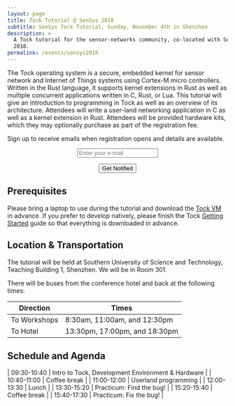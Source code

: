 ```yaml
---
layout: page
title: Tock Tutorial @ SenSys 2018
subtitle: SenSys Tock Tutorial, Sunday, November 4th in Shenzhen
description: >
  A Tock tutorial for the sensor-networks community, co-located with SenSys
  2018.
permalink: /events/sensys2018
---
```


The Tock operating system is a secure, embedded kernel for sensor network and
Internet of Things systems using Cortex-M micro controllers. Written in the
Rust language, it supports kernel extensions in Rust as well as multiple
concurrent applications written in C, Rust, or Lua. This tutorial will give an
introduction to programming in Tock as well as an overview of its architecture.
Attendees will write a user-land networking application in C as well as a
kernel extension in Rust. Attendees will be provided hardware kits, which they
may optionally purchase as part of the registration fee.

Sign up to receive emails when registration opens and details are available.

<div id="mc_embed_signup" markdown="0" style="text-align: center;">
<form action="//tockos.us14.list-manage.com/subscribe/post?u=3ab7c13c2409f58a1553f170a&amp;id=685cf61bd6" method="post" id="mc-embedded-subscribe-form" name="mc-embedded-subscribe-form" class="validate" target="_blank" novalidate>
<p>
  <input type="email" value="" placeholder="Enter your e-mail" name="EMAIL" class="required email" id="mce-EMAIL"/>
</p>
<div id="mce-responses" class="clear">
        <div class="response" id="mce-error-response" style="display:none"></div>
        <div class="response" id="mce-success-response" style="display:none"></div>
</div>    <!-- real people should not fill this in and expect good things - do not remove this or risk form bot signups-->
<div style="position: absolute; left: -5000px;" aria-hidden="true"><input type="text" name="b_3ab7c13c2409f58a1553f170a_685cf61bd6" tabindex="-1" value=""></div>
<p><input type="submit" value="Get Notified" name="subscribe" id="mc-embedded-subscribe" class="button"></p>
</form>
</div>


## Prerequisites

Please bring a laptop to use during the tutorial and download the
[Tock VM](http://www.scs.stanford.edu/~alevy/Tock.ova) in advance.
If you prefer to develop natively, please finish the Tock
[Getting Started](https://github.com/tock/tock/blob/master/doc/Getting_Started.md)
guide so that everything is downloaded in advance.

## Location & Transportation

The tutorial will be held at Southern University of Science and Technology,
Teaching Building 1, Shenzhen. We will be in Room 301.

There will be buses from the conference hotel and back at the following times:

| Direction    | Times                         |
|--------------|-------------------------------|
| To Workshops | 8:30am, 11:00am, and 12:30pm  |
| To Hotel     | 13:30pm, 17:00pm, and 18:30pm |

## Schedule and Agenda

| 09:30-10:40 | Intro to Tock, Development Environment & Hardware |
| 10:40-11:00 | Coffee break |
| 11:00-12:00 | Userland programming |
| 12:00-13:30 | Lunch        |
| 13:30-15:20 | Practicum: Find the bug! |
| 15:20-15:40 | Coffee break |
| 15:40-17:30 | Practicum: Fix the bug! |

